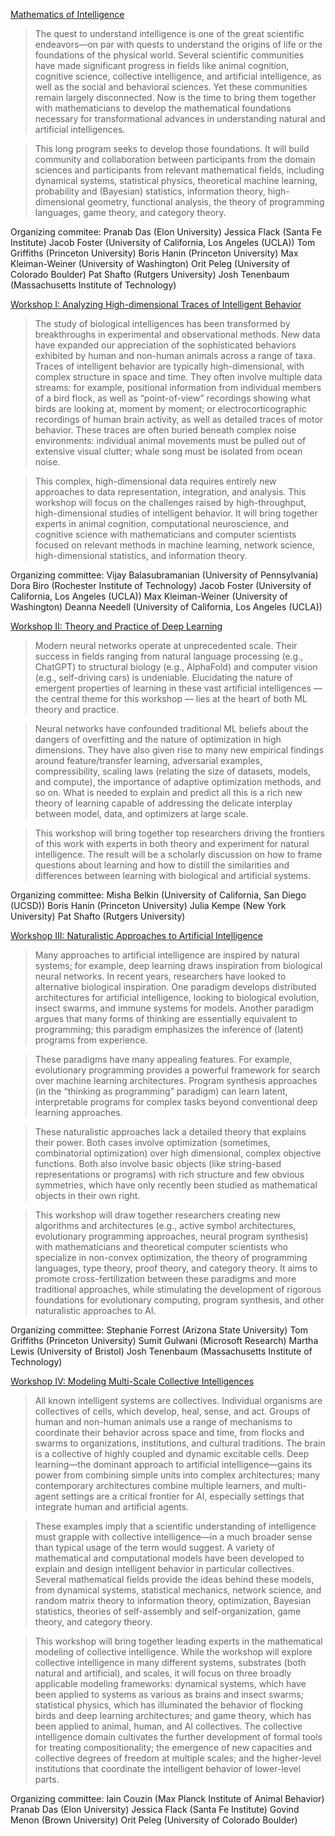[Mathematics of Intelligence](https://www.ipam.ucla.edu/programs/long-programs/mathematics-of-intelligences/?tab=application)

>The quest to understand intelligence is one of the great scientific endeavors—on par with quests to understand the origins of life or the foundations of the physical world. Several scientific communities have made significant progress in fields like animal cognition, cognitive science, collective intelligence, and artificial intelligence, as well as the social and behavioral sciences. Yet these communities remain largely disconnected. Now is the time to bring them together with mathematicians to develop the mathematical foundations necessary for transformational advances in understanding natural and artificial intelligences.

>This long program seeks to develop those foundations. It will build community and collaboration between participants from the domain sciences and participants from relevant mathematical fields, including dynamical systems, statistical physics, theoretical machine learning, probability and (Bayesian) statistics, information theory, high-dimensional geometry, functional analysis, the theory of programming languages, game theory, and category theory.

Organizing commitee:
Pranab Das (Elon University)
Jessica Flack (Santa Fe Institute)
Jacob Foster (University of California, Los Angeles (UCLA))
Tom Griffiths (Princeton University)
Boris Hanin (Princeton University)
Max Kleiman-Weiner (University of Washington)
Orit Peleg (University of Colorado Boulder)
Pat Shafto (Rutgers University)
Josh Tenenbaum (Massachusetts Institute of Technology)

[Workshop I: Analyzing High-dimensional Traces of Intelligent Behavior](https://www.ipam.ucla.edu/programs/workshops/workshop-i-analyzing-high-dimensional-traces-of-intelligent-behavior/)

>The study of biological intelligences has been transformed by breakthroughs in experimental and observational methods. New data have expanded our appreciation of the sophisticated behaviors exhibited by human and non-human animals across a range of taxa. Traces of intelligent behavior are typically high-dimensional, with complex structure in space and time. They often involve multiple data streams: for example, positional information from individual members of a bird flock, as well as “point-of-view” recordings showing what birds are looking at, moment by moment; or electrocorticographic recordings of human brain activity, as well as detailed traces of motor behavior. These traces are often buried beneath complex noise environments: individual animal movements must be pulled out of extensive visual clutter; whale song must be isolated from ocean noise.

>This complex, high-dimensional data requires entirely new approaches to data representation, integration, and analysis. This workshop will focus on the challenges raised by high-throughput, high-dimensional studies of intelligent behavior. It will bring together experts in animal cognition, computational neuroscience, and cognitive science with mathematicians and computer scientists focused on relevant methods in machine learning, network science, high-dimensional statistics, and information theory.

Organizing committee:
Vijay Balasubramanian (University of Pennsylvania)
Dora Biro (Rochester Institute of Technology)
Jacob Foster (University of California, Los Angeles (UCLA))
Max Kleiman-Weiner (University of Washington)
Deanna Needell (University of California, Los Angeles (UCLA))

[Workshop II: Theory and Practice of Deep Learning](https://www.ipam.ucla.edu/programs/workshops/workshop-ii-theory-and-practice-of-deep-learning/)

> Modern neural networks operate at unprecedented scale. Their success in fields ranging from natural language processing (e.g., ChatGPT) to structural biology (e.g., AlphaFold) and computer vision (e.g., self-driving cars) is undeniable. Elucidating the nature of emergent properties of learning in these vast artificial intelligences — the central theme for this workshop — lies at the heart of both ML theory and practice.

> Neural networks have confounded traditional ML beliefs about the dangers of overfitting and the nature of optimization in high dimensions. They have also given rise to many new empirical findings around feature/transfer learning, adversarial examples, compressibility, scaling laws (relating the size of datasets, models, and compute), the importance of adaptive optimization methods, and so on. What is needed to explain and predict all this is a rich new theory of learning capable of addressing the delicate interplay between model, data, and optimizers at large scale.

> This workshop will bring together top researchers driving the frontiers of this work with experts in both theory and experiment for natural intelligence. The result will be a scholarly discussion on how to frame questions about learning and how to distill the similarities and differences between learning with biological and artificial systems.

Organizing committee:
Misha Belkin (University of California, San Diego (UCSD))
Boris Hanin (Princeton University)
Julia Kempe (New York University)
Pat Shafto (Rutgers University)

[Workshop III: Naturalistic Approaches to Artificial Intelligence](https://www.ipam.ucla.edu/programs/workshops/workshop-iii-naturalistic-approaches-to-artificial-intelligence/)

> Many approaches to artificial intelligence are inspired by natural systems; for example, deep learning draws inspiration from biological neural networks. In recent years, researchers have looked to alternative biological inspiration. One paradigm develops distributed architectures for artificial intelligence, looking to biological evolution, insect swarms, and immune systems for models. Another paradigm argues that many forms of thinking are essentially equivalent to programming; this paradigm emphasizes the inference of (latent) programs from experience.

> These paradigms have many appealing features. For example, evolutionary programming provides a powerful framework for search over machine learning architectures. Program synthesis approaches (in the “thinking as programming” paradigm) can learn latent, interpretable programs for complex tasks beyond conventional deep learning approaches.

> These naturalistic approaches lack a detailed theory that explains their power. Both cases involve optimization (sometimes, combinatorial optimization) over high dimensional, complex objective functions. Both also involve basic objects (like string-based representations or programs) with rich structure and few obvious symmetries, which have only recently been studied as mathematical objects in their own right.

> This workshop will draw together researchers creating new algorithms and architectures (e.g., active symbol architectures, evolutionary programming approaches, neural program synthesis) with mathematicians and theoretical computer scientists who specialize in non-convex optimization, the theory of programming languages, type theory, proof theory, and category theory. It aims to promote cross-fertilization between these paradigms and more traditional approaches, while stimulating the development of rigorous foundations for evolutionary computing, program synthesis, and other naturalistic approaches to AI.

Organizing committee:
Stephanie Forrest (Arizona State University)
Tom Griffiths (Princeton University)
Sumit Gulwani (Microsoft Research)
Martha Lewis (University of Bristol)
Josh Tenenbaum (Massachusetts Institute of Technology)

[Workshop IV: Modeling Multi-Scale Collective Intelligences](https://www.ipam.ucla.edu/programs/workshops/workshop-iv-modeling-multi-scale-collective-intelligences/)

> All known intelligent systems are collectives. Individual organisms are collectives of cells, which develop, heal, sense, and act. Groups of human and non-human animals use a range of mechanisms to coordinate their behavior across space and time, from flocks and swarms to organizations, institutions, and cultural traditions. The brain is a collective of highly coupled and dynamic excitable cells. Deep learning—the dominant approach to artificial intelligence—gains its power from combining simple units into complex architectures; many contemporary architectures combine multiple learners, and multi-agent settings are a critical frontier for AI, especially settings that integrate human and artificial agents.

> These examples imply that a scientific understanding of intelligence must grapple with collective intelligence—in a much broader sense than typical usage of the term would suggest. A variety of mathematical and computational models have been developed to explain and design intelligent behavior in particular collectives. Several mathematical fields provide the ideas behind these models, from dynamical systems, statistical mechanics, network science, and random matrix theory to information theory, optimization, Bayesian statistics, theories of self-assembly and self-organization, game theory, and category theory.

> This workshop will bring together leading experts in the mathematical modeling of collective intelligence. While the workshop will explore collective intelligence in many different systems, substrates (both natural and artificial), and scales, it will focus on three broadly applicable modeling frameworks: dynamical systems, which have been applied to systems as various as brains and insect swarms; statistical physics, which has illuminated the behavior of flocking birds and deep learning architectures; and game theory, which has been applied to animal, human, and AI collectives. The collective intelligence domain cultivates the further development of formal tools for treating compositionality; the emergence of new capacities and collective degrees of freedom at multiple scales; and the higher-level institutions that coordinate the intelligent behavior of lower-level parts.

Organizing committee:
Iain Couzin (Max Planck Institute of Animal Behavior)
Pranab Das (Elon University)
Jessica Flack (Santa Fe Institute)
Govind Menon (Brown University)
Orit Peleg (University of Colorado Boulder)